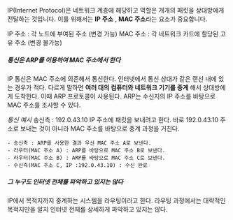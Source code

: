 IP(Internet Protocol)은 네트워크 계층에 해당하고 역할은 개개의 패킷을 상대방에게 전달하는 것입니다. 이를 위해서는 **IP 주소** , **MAC 주소**라는 요소가 중요합니다.

IP 주소 : 각 노드에 부여된 주소 (변경 가능)
MAC 주소 : 각 네트워크 카드에 할당된 고유 주소 (변경 불가능)

##### *통신은 ARP를 이용하여 MAC 주소에서 한다*
IP 통신은 MAC 주소에 의존해서 통신한다. 
인터넷에서 통신 상대가 같은 랜선 내에 있는 경우가 적다. 다르게 말하면 **여러 대의 컴퓨터와 네트워크 기기를 중계** 해서 상대방에게 도착한다. 이때 ARP 프로토콜이 사용된다. ARP는 수신지의 IP 주소를 바탕으로 MAC 주소를 조사할 수 있다.

*통신 예시*
송신측 : 192.0.43.10 IP 주소에 패킷을 보내려고 한다. 
바로 192.0.43.10 주소로 보내는 것이 아니라 MAC 주소를 바탕으로 중계 과정을 거친다.

```
- 송신측 : ARP를 사용한 결과 우선 MAC 주소 A로 보낸다.
- 라우터(MAC 주소 A) : ARP를 바탕으로 MAC 주소 B로 보낸다.
- 라우터(MAC 주소 B) : ARP를 바탕으로 MAC 주소 C로 보낸다.
- 수신측(MAC 주소 C, IP :192.0.43.10) : 수신 완료
```

##### *그 누구도 인터넷 전체를 파악하고 있지는 않다*
IP에서 목적지까지 중계하는 시스템을 라우팅이라고 한다. 라우팅 과정에서는 대략적인 목적지만을 알지 인터넷 전체를 상세하게 파악하고 있지는 않다.